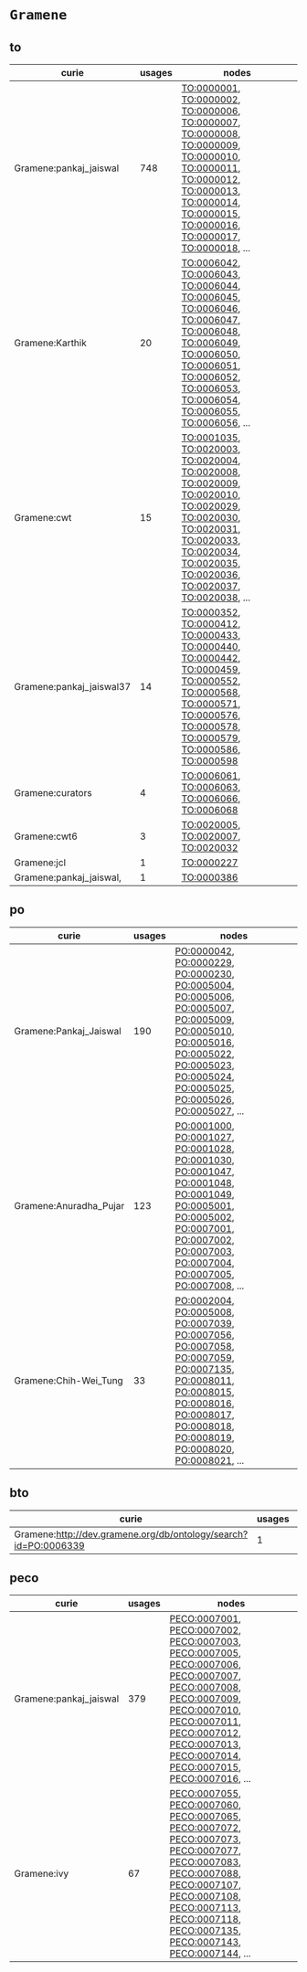 # `Gramene`

## to

| curie                    |   usages | nodes                                                                                                                                                                                                                                                                                                                                                                                                                                                                                                                                                                                                                                                                                                                                                              |
|--------------------------|----------|--------------------------------------------------------------------------------------------------------------------------------------------------------------------------------------------------------------------------------------------------------------------------------------------------------------------------------------------------------------------------------------------------------------------------------------------------------------------------------------------------------------------------------------------------------------------------------------------------------------------------------------------------------------------------------------------------------------------------------------------------------------------|
| Gramene:pankaj_jaiswal   |      748 | [TO:0000001](https://bioregistry.io/TO:0000001), [TO:0000002](https://bioregistry.io/TO:0000002), [TO:0000006](https://bioregistry.io/TO:0000006), [TO:0000007](https://bioregistry.io/TO:0000007), [TO:0000008](https://bioregistry.io/TO:0000008), [TO:0000009](https://bioregistry.io/TO:0000009), [TO:0000010](https://bioregistry.io/TO:0000010), [TO:0000011](https://bioregistry.io/TO:0000011), [TO:0000012](https://bioregistry.io/TO:0000012), [TO:0000013](https://bioregistry.io/TO:0000013), [TO:0000014](https://bioregistry.io/TO:0000014), [TO:0000015](https://bioregistry.io/TO:0000015), [TO:0000016](https://bioregistry.io/TO:0000016), [TO:0000017](https://bioregistry.io/TO:0000017), [TO:0000018](https://bioregistry.io/TO:0000018), ... |
| Gramene:Karthik          |       20 | [TO:0006042](https://bioregistry.io/TO:0006042), [TO:0006043](https://bioregistry.io/TO:0006043), [TO:0006044](https://bioregistry.io/TO:0006044), [TO:0006045](https://bioregistry.io/TO:0006045), [TO:0006046](https://bioregistry.io/TO:0006046), [TO:0006047](https://bioregistry.io/TO:0006047), [TO:0006048](https://bioregistry.io/TO:0006048), [TO:0006049](https://bioregistry.io/TO:0006049), [TO:0006050](https://bioregistry.io/TO:0006050), [TO:0006051](https://bioregistry.io/TO:0006051), [TO:0006052](https://bioregistry.io/TO:0006052), [TO:0006053](https://bioregistry.io/TO:0006053), [TO:0006054](https://bioregistry.io/TO:0006054), [TO:0006055](https://bioregistry.io/TO:0006055), [TO:0006056](https://bioregistry.io/TO:0006056), ... |
| Gramene:cwt              |       15 | [TO:0001035](https://bioregistry.io/TO:0001035), [TO:0020003](https://bioregistry.io/TO:0020003), [TO:0020004](https://bioregistry.io/TO:0020004), [TO:0020008](https://bioregistry.io/TO:0020008), [TO:0020009](https://bioregistry.io/TO:0020009), [TO:0020010](https://bioregistry.io/TO:0020010), [TO:0020029](https://bioregistry.io/TO:0020029), [TO:0020030](https://bioregistry.io/TO:0020030), [TO:0020031](https://bioregistry.io/TO:0020031), [TO:0020033](https://bioregistry.io/TO:0020033), [TO:0020034](https://bioregistry.io/TO:0020034), [TO:0020035](https://bioregistry.io/TO:0020035), [TO:0020036](https://bioregistry.io/TO:0020036), [TO:0020037](https://bioregistry.io/TO:0020037), [TO:0020038](https://bioregistry.io/TO:0020038), ... |
| Gramene:pankaj_jaiswal37 |       14 | [TO:0000352](https://bioregistry.io/TO:0000352), [TO:0000412](https://bioregistry.io/TO:0000412), [TO:0000433](https://bioregistry.io/TO:0000433), [TO:0000440](https://bioregistry.io/TO:0000440), [TO:0000442](https://bioregistry.io/TO:0000442), [TO:0000459](https://bioregistry.io/TO:0000459), [TO:0000552](https://bioregistry.io/TO:0000552), [TO:0000568](https://bioregistry.io/TO:0000568), [TO:0000571](https://bioregistry.io/TO:0000571), [TO:0000576](https://bioregistry.io/TO:0000576), [TO:0000578](https://bioregistry.io/TO:0000578), [TO:0000579](https://bioregistry.io/TO:0000579), [TO:0000586](https://bioregistry.io/TO:0000586), [TO:0000598](https://bioregistry.io/TO:0000598)                                                       |
| Gramene:curators         |        4 | [TO:0006061](https://bioregistry.io/TO:0006061), [TO:0006063](https://bioregistry.io/TO:0006063), [TO:0006066](https://bioregistry.io/TO:0006066), [TO:0006068](https://bioregistry.io/TO:0006068)                                                                                                                                                                                                                                                                                                                                                                                                                                                                                                                                                                 |
| Gramene:cwt6             |        3 | [TO:0020005](https://bioregistry.io/TO:0020005), [TO:0020007](https://bioregistry.io/TO:0020007), [TO:0020032](https://bioregistry.io/TO:0020032)                                                                                                                                                                                                                                                                                                                                                                                                                                                                                                                                                                                                                  |
| Gramene:jcl              |        1 | [TO:0000227](https://bioregistry.io/TO:0000227)                                                                                                                                                                                                                                                                                                                                                                                                                                                                                                                                                                                                                                                                                                                    |
| Gramene:pankaj_jaiswal,  |        1 | [TO:0000386](https://bioregistry.io/TO:0000386)                                                                                                                                                                                                                                                                                                                                                                                                                                                                                                                                                                                                                                                                                                                    |

## po

| curie                  |   usages | nodes                                                                                                                                                                                                                                                                                                                                                                                                                                                                                                                                                                                                                                                                                                                                                              |
|------------------------|----------|--------------------------------------------------------------------------------------------------------------------------------------------------------------------------------------------------------------------------------------------------------------------------------------------------------------------------------------------------------------------------------------------------------------------------------------------------------------------------------------------------------------------------------------------------------------------------------------------------------------------------------------------------------------------------------------------------------------------------------------------------------------------|
| Gramene:Pankaj_Jaiswal |      190 | [PO:0000042](https://bioregistry.io/PO:0000042), [PO:0000229](https://bioregistry.io/PO:0000229), [PO:0000230](https://bioregistry.io/PO:0000230), [PO:0005004](https://bioregistry.io/PO:0005004), [PO:0005006](https://bioregistry.io/PO:0005006), [PO:0005007](https://bioregistry.io/PO:0005007), [PO:0005009](https://bioregistry.io/PO:0005009), [PO:0005010](https://bioregistry.io/PO:0005010), [PO:0005016](https://bioregistry.io/PO:0005016), [PO:0005022](https://bioregistry.io/PO:0005022), [PO:0005023](https://bioregistry.io/PO:0005023), [PO:0005024](https://bioregistry.io/PO:0005024), [PO:0005025](https://bioregistry.io/PO:0005025), [PO:0005026](https://bioregistry.io/PO:0005026), [PO:0005027](https://bioregistry.io/PO:0005027), ... |
| Gramene:Anuradha_Pujar |      123 | [PO:0001000](https://bioregistry.io/PO:0001000), [PO:0001027](https://bioregistry.io/PO:0001027), [PO:0001028](https://bioregistry.io/PO:0001028), [PO:0001030](https://bioregistry.io/PO:0001030), [PO:0001047](https://bioregistry.io/PO:0001047), [PO:0001048](https://bioregistry.io/PO:0001048), [PO:0001049](https://bioregistry.io/PO:0001049), [PO:0005001](https://bioregistry.io/PO:0005001), [PO:0005002](https://bioregistry.io/PO:0005002), [PO:0007001](https://bioregistry.io/PO:0007001), [PO:0007002](https://bioregistry.io/PO:0007002), [PO:0007003](https://bioregistry.io/PO:0007003), [PO:0007004](https://bioregistry.io/PO:0007004), [PO:0007005](https://bioregistry.io/PO:0007005), [PO:0007008](https://bioregistry.io/PO:0007008), ... |
| Gramene:Chih-Wei_Tung  |       33 | [PO:0002004](https://bioregistry.io/PO:0002004), [PO:0005008](https://bioregistry.io/PO:0005008), [PO:0007039](https://bioregistry.io/PO:0007039), [PO:0007056](https://bioregistry.io/PO:0007056), [PO:0007058](https://bioregistry.io/PO:0007058), [PO:0007059](https://bioregistry.io/PO:0007059), [PO:0007135](https://bioregistry.io/PO:0007135), [PO:0008011](https://bioregistry.io/PO:0008011), [PO:0008015](https://bioregistry.io/PO:0008015), [PO:0008016](https://bioregistry.io/PO:0008016), [PO:0008017](https://bioregistry.io/PO:0008017), [PO:0008018](https://bioregistry.io/PO:0008018), [PO:0008019](https://bioregistry.io/PO:0008019), [PO:0008020](https://bioregistry.io/PO:0008020), [PO:0008021](https://bioregistry.io/PO:0008021), ... |

## bto

| curie                                                           |   usages | nodes                                             |
|-----------------------------------------------------------------|----------|---------------------------------------------------|
| Gramene:http://dev.gramene.org/db/ontology/search?id=PO:0006339 |        1 | [BTO:0003147](https://bioregistry.io/BTO:0003147) |

## peco

| curie                  |   usages | nodes                                                                                                                                                                                                                                                                                                                                                                                                                                                                                                                                                                                                                                                                                                                                                                                                                          |
|------------------------|----------|--------------------------------------------------------------------------------------------------------------------------------------------------------------------------------------------------------------------------------------------------------------------------------------------------------------------------------------------------------------------------------------------------------------------------------------------------------------------------------------------------------------------------------------------------------------------------------------------------------------------------------------------------------------------------------------------------------------------------------------------------------------------------------------------------------------------------------|
| Gramene:pankaj_jaiswal |      379 | [PECO:0007001](https://bioregistry.io/PECO:0007001), [PECO:0007002](https://bioregistry.io/PECO:0007002), [PECO:0007003](https://bioregistry.io/PECO:0007003), [PECO:0007005](https://bioregistry.io/PECO:0007005), [PECO:0007006](https://bioregistry.io/PECO:0007006), [PECO:0007007](https://bioregistry.io/PECO:0007007), [PECO:0007008](https://bioregistry.io/PECO:0007008), [PECO:0007009](https://bioregistry.io/PECO:0007009), [PECO:0007010](https://bioregistry.io/PECO:0007010), [PECO:0007011](https://bioregistry.io/PECO:0007011), [PECO:0007012](https://bioregistry.io/PECO:0007012), [PECO:0007013](https://bioregistry.io/PECO:0007013), [PECO:0007014](https://bioregistry.io/PECO:0007014), [PECO:0007015](https://bioregistry.io/PECO:0007015), [PECO:0007016](https://bioregistry.io/PECO:0007016), ... |
| Gramene:ivy            |       67 | [PECO:0007055](https://bioregistry.io/PECO:0007055), [PECO:0007060](https://bioregistry.io/PECO:0007060), [PECO:0007065](https://bioregistry.io/PECO:0007065), [PECO:0007072](https://bioregistry.io/PECO:0007072), [PECO:0007073](https://bioregistry.io/PECO:0007073), [PECO:0007077](https://bioregistry.io/PECO:0007077), [PECO:0007083](https://bioregistry.io/PECO:0007083), [PECO:0007088](https://bioregistry.io/PECO:0007088), [PECO:0007107](https://bioregistry.io/PECO:0007107), [PECO:0007108](https://bioregistry.io/PECO:0007108), [PECO:0007113](https://bioregistry.io/PECO:0007113), [PECO:0007118](https://bioregistry.io/PECO:0007118), [PECO:0007135](https://bioregistry.io/PECO:0007135), [PECO:0007143](https://bioregistry.io/PECO:0007143), [PECO:0007144](https://bioregistry.io/PECO:0007144), ... |

